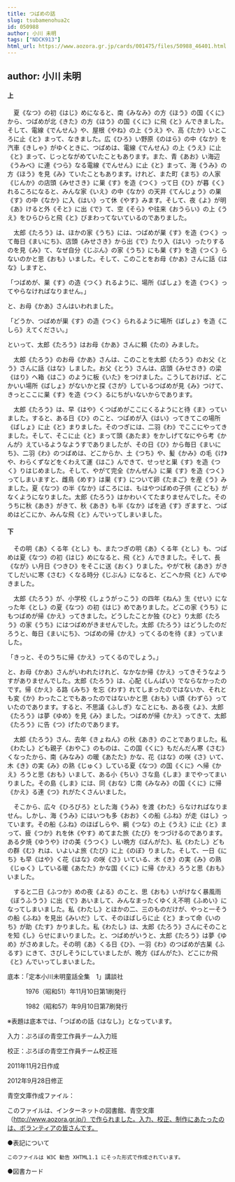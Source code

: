 ```yaml
---
title: つばめの話
slug: tsubamenohua2c
id: 050988
author: 小川 未明
tags: ["NDCK913"]
html_url: https://www.aozora.gr.jp/cards/001475/files/50988_46401.html
---
```


## author: 小川 未明

#### 上




　夏《なつ》の初《はじ》めになると、南《みなみ》の方《ほう》の国《くに》から、つばめが北《きた》の方《ほう》の国《くに》に飛《と》んできました。そして、電線《でんせん》や、屋根《やね》の上《うえ》や、高《たか》いところに止《と》まって、なきました。広《ひろ》い野原《のはら》の中《なか》を汽車《きしゃ》がゆくときに、つばめは、電線《でんせん》の上《うえ》に止《と》まって、じっとながめていたこともあります。また、青《あお》い海辺《うみべ》に連《つら》なる電線《でんせん》に止《と》まって、海《うみ》の方《ほう》を見《み》ていたこともあります。けれど、また町《まち》の人家《じんか》の店頭《みせさき》に巣《す》を造《つく》って日《ひ》が暮《く》れるころになると、みんな家《いえ》の中《なか》の天井《てんじょう》の巣《す》の中《なか》に入《はい》って休《やす》みます。そして、夜《よ》が明《あ》けると外《そと》に出《で》て、空《そら》や往来《おうらい》の上《うえ》をひらひらと飛《と》びまわってないているのでありました。

　太郎《たろう》は、ほかの家《うち》には、つばめが巣《す》を造《つく》って毎日《まいにち》、店頭《みせさき》から出《で》たり入《はい》ったりするのを見《み》て、なぜ自分《じぶん》の家《うち》にも巣《す》を造《つく》らないのかと思《おも》いました。そして、このことをお母《かあ》さんに話《はな》しますと、

「つばめが、巣《す》の造《つく》れるように、場所《ばしょ》を造《つく》ってやらなければなりません。」

と、お母《かあ》さんはいわれました。

「どうか、つばめが巣《す》の造《つく》られるように場所《ばしょ》を造《こしら》えてください。」

といって、太郎《たろう》はお母《かあ》さんに頼《たの》みました。

　太郎《たろう》のお母《かあ》さんは、このことを太郎《たろう》のお父《とう》さんに話《はな》しました。お父《とう》さんは、店頭《みせさき》の梁《はり》へ箱《はこ》のように板《いた》をつけました。こうしておけば、どこかいい場所《ばしょ》がないかと探《さが》しているつばめが見《み》つけて、きっとここに巣《す》を造《つく》るにちがいないからであります。

　太郎《たろう》は、早《はや》くつばめがここにくるようにと待《ま》っていました。すると、ある日《ひ》のこと、つばめが入《はい》ってきてこの場所《ばしょ》に止《と》まりました。そのつぎには、二羽《わ》でここにやってきました。そして、そこに止《と》まって頭《あたま》をかしげてなにやら考《かんが》えているようなようすでありましたが、その日《ひ》から毎日《まいにち》、二羽《わ》のつばめは、どこからか、土《つち》や、髪《かみ》の毛《け》や、わらくずなどをくわえて運《はこ》んできて、せっせと巣《す》を造《つく》りはじめました。そして、やがて完全《かんぜん》に巣《す》を造《つく》ってしまいますと、雌鳥《めす》は巣《す》について卵《たまご》を産《う》みました。夏《なつ》の半《なか》ばころには、もはやつばめの子供《こども》がなくようになりました。太郎《たろう》はかわいくてたまりませんでした。そのうちに秋《あき》がきて、秋《あき》も半《なか》ばを過《す》ぎますと、つばめはどこにか、みんな飛《と》んでいってしまいました。



#### 下




　その明《あ》くる年《とし》も、またつぎの明《あ》くる年《とし》も、つばめは夏《なつ》の初《はじ》めになると、飛《と》んできました。そして、長《なが》い月日《つきひ》をそこに送《おく》りました。やがて秋《あき》がきてしだいに寒《さむ》くなる時分《じぶん》になると、どこへか飛《と》んでゆきました。

　太郎《たろう》が、小学校《しょうがっこう》の四年《ねん》生《せい》になった年《とし》の夏《なつ》の初《はじ》めでありました。どこの家《うち》にもつばめが帰《かえ》ってきました。どうしたことか独《ひと》り太郎《たろう》の家《うち》にはつばめがきませんでした。太郎《たろう》はどうしたのだろうと、毎日《まいにち》、つばめの帰《かえ》ってくるのを待《ま》っていました。

「きっと、そのうちに帰《かえ》ってくるのでしょう。」

と、お母《かあ》さんがいわれたけれど、なかなか帰《かえ》ってきそうなようすがありませんでした。太郎《たろう》は、心配《しんぱい》でならなかったのです。帰《かえ》る路《みち》を忘《わす》れてしまったのではないか、それとも変《か》わったことでもあったのではないかと思《おも》い煩《わずら》っていたのであります。すると、不思議《ふしぎ》なことにも、ある夜《よ》、太郎《たろう》は夢《ゆめ》を見《み》ました。つばめが帰《かえ》ってきて、太郎《たろう》に告《つ》げたのであります。

　太郎《たろう》さん、去年《きょねん》の秋《あき》のことでありました。私《わたし》ども親子《おやこ》のものは、この国《くに》もだんだん寒《さむ》くなったから、南《みなみ》の暖《あたた》かな、花《はな》の咲《さ》いて、木《き》の実《み》の熟《じゅく》している夏《なつ》の国《くに》へ帰《かえ》ろうと思《おも》いまして、ある小《ちい》さな島《しま》までやってまいりました。その島《しま》には、同《おな》じ南《みなみ》の国《くに》に帰《かえ》る連《つ》れがたくさんいました。

　そこから、広々《ひろびろ》とした海《うみ》を渡《わた》らなければなりません。しかし、海《うみ》にはいつも多《おお》くの船《ふね》が走《はし》っています。その船《ふね》のほばしらや、綱《つな》の上《うえ》に止《と》まって、疲《つか》れを休《やす》めてまた旅《たび》をつづけるのであります。ある夕焼《ゆうや》けの美《うつく》しい晩方《ばんがた》、私《わたし》どもの群《む》れは、いよいよ旅《たび》に上《のぼ》りました。そして、一日《にち》も早《はや》く花《はな》の咲《さ》いている、木《き》の実《み》の熟《じゅく》している暖《あたた》かな国《くに》に帰《かえ》ろうと思《おも》いました。

　すると二日《ふつか》めの夜《よる》のこと、思《おも》いがけなく暴風雨《ぼうふうう》に出《で》あいまして、みんなまったくゆくえ不明《ふめい》になってしまいました。私《わたし》とほかの二、三のものだけが、やっと一そうの船《ふね》を見出《みいだ》して、そのほばしらに止《と》まって命《いのち》が助《たす》かりました。私《わたし》は、太郎《たろう》さんにそのことを知《し》らせにまいりました。と、つばめがいうと、太郎《たろう》は夢《ゆめ》がさめました。その明《あ》くる日《ひ》、一羽《わ》のつばめが古巣《ふるす》にきて、さびしそうにしていましたが、晩方《ばんがた》、どこにか飛《と》んでいってしまいました。













底本：「定本小川未明童話全集　1」講談社

　　　1976（昭和51）年11月10日第1刷発行

　　　1982（昭和57）年9月10日第7刷発行

※表題は底本では、「つばめの話《はなし》」となっています。

入力：ぷろぼの青空工作員チーム入力班

校正：ぷろぼの青空工作員チーム校正班

2011年11月2日作成

2012年9月28日修正

青空文庫作成ファイル：

このファイルは、インターネットの図書館、青空文庫（http://www.aozora.gr.jp/）で作られました。入力、校正、制作にあたったのは、ボランティアの皆さんです。











●表記について


	このファイルは W3C 勧告 XHTML1.1 にそった形式で作成されています。







●図書カード